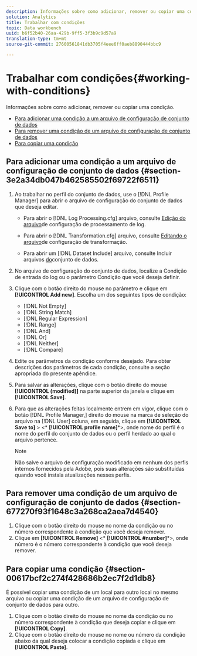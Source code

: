 ```yaml
---
description: Informações sobre como adicionar, remover ou copiar uma condição.
solution: Analytics
title: Trabalhar com condições
topic: Data workbench
uuid: b6f52b40-26aa-429b-9ff5-3f3b9c9d57a9
translation-type: tm+mt
source-git-commit: 27600561841db3705f4eee6ff0aeb8890444bbc9

---
```



# Trabalhar com condições{#working-with-conditions}

Informações sobre como adicionar, remover ou copiar uma condição.

* [Para adicionar uma condição a um arquivo de configuração de conjunto de dados](../../../home/c-dataset-const-proc/c-conditions/c-work-cond.md#section-3e2a34db047b462585502f69722f6511)
* [Para remover uma condição de um arquivo de configuração de conjunto de dados](../../../home/c-dataset-const-proc/c-conditions/c-work-cond.md#section-677270f93f1648c3a268ca2aea7d4540)
* [Para copiar uma condição](../../../home/c-dataset-const-proc/c-conditions/c-work-cond.md#section-00617bcf2c274f428686b2ec7f2d1db8)

## Para adicionar uma condição a um arquivo de configuração de conjunto de dados {#section-3e2a34db047b462585502f69722f6511}

1. Ao trabalhar no perfil do conjunto de dados, use o [!DNL Profile Manager] para abrir o arquivo de configuração do conjunto de dados que deseja editar.

   * Para abrir o [!DNL Log Processing.cfg] arquivo, consulte [Edição do arquivo](../../../home/c-dataset-const-proc/c-log-proc-config-file/t-edit-log-proc-config-file.md#task-6a2fa1b735cb4eefad730f0a3a7858e5)de configuração de processamento de log.

   * Para abrir o [!DNL Transformation.cfg] arquivo, consulte [Editando o arquivo](../../../home/c-dataset-const-proc/c-trans-config-file/t-edit-trans-config-file.md#task-cfef4142c1bf4437a669d1fdc75cabbc)de configuração de transformação.

   * Para abrir um [!DNL Dataset Include] arquivo, consulte Incluir arquivos [do](../../../home/c-dataset-const-proc/c-dataset-inc-files/c-abt-dataset-inc-files.md)conjunto de dados.

1. No arquivo de configuração do conjunto de dados, localize a Condição de entrada do log ou o parâmetro Condição que você deseja definir.
1. Clique com o botão direito do mouse no parâmetro e clique em **[!UICONTROL Add new]**. Escolha um dos seguintes tipos de condição:

   * [!DNL Not Empty]
   * [!DNL String Match]
   * [!DNL Regular Expression]
   * [!DNL Range]
   * [!DNL And]
   * [!DNL Or]
   * [!DNL Neither]
   * [!DNL Compare]

1. Edite os parâmetros da condição conforme desejado. Para obter descrições dos parâmetros de cada condição, consulte a seção apropriada do presente apêndice.
1. Para salvar as alterações, clique com o botão direito do mouse **[!UICONTROL (modified)]** na parte superior da janela e clique em **[!UICONTROL Save]**.

1. Para que as alterações feitas localmente entrem em vigor, clique com o botão [!DNL Profile Manager,] direito do mouse na marca de seleção do arquivo na [!DNL User] coluna, em seguida, clique em **[!UICONTROL Save to]** > &lt;* **[!UICONTROL profile name]***>, onde nome do perfil é o nome do perfil do conjunto de dados ou o perfil herdado ao qual o arquivo pertence.

   >[!NOTE]
   >
   >Não salve o arquivo de configuração modificado em nenhum dos perfis internos fornecidos pela Adobe, pois suas alterações são substituídas quando você instala atualizações nesses perfis.

## Para remover uma condição de um arquivo de configuração de conjunto de dados {#section-677270f93f1648c3a268ca2aea7d4540}

1. Clique com o botão direito do mouse no nome da condição ou no número correspondente à condição que você deseja remover.
1. Clique em **[!UICONTROL Remove]** &lt;* **[!UICONTROL #number]***>, onde número é o número correspondente à condição que você deseja remover.

## Para copiar uma condição {#section-00617bcf2c274f428686b2ec7f2d1db8}

É possível copiar uma condição de um local para outro local no mesmo arquivo ou copiar uma condição de um arquivo de configuração de conjunto de dados para outro.

1. Clique com o botão direito do mouse no nome da condição ou no número correspondente à condição que deseja copiar e clique em **[!UICONTROL Copy]**.
1. Clique com o botão direito do mouse no nome ou número da condição abaixo da qual deseja colocar a condição copiada e clique em **[!UICONTROL Paste]**.

